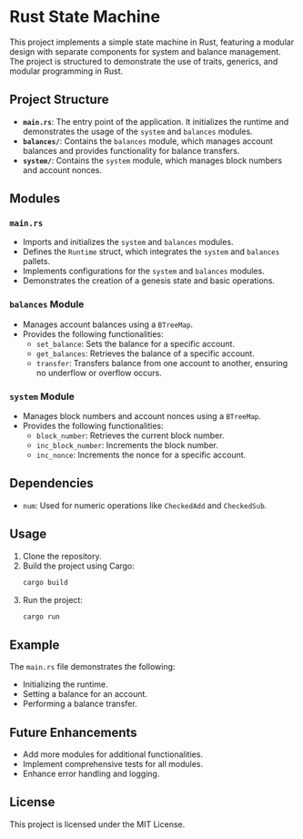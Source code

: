 # Rust State Machine

This project implements a simple state machine in Rust, featuring a modular design with separate components for system and balance management. The project is structured to demonstrate the use of traits, generics, and modular programming in Rust.

## Project Structure

- **`main.rs`**: The entry point of the application. It initializes the runtime and demonstrates the usage of the `system` and `balances` modules.
- **`balances/`**: Contains the `balances` module, which manages account balances and provides functionality for balance transfers.
- **`system/`**: Contains the `system` module, which manages block numbers and account nonces.

## Modules

### `main.rs`
- Imports and initializes the `system` and `balances` modules.
- Defines the `Runtime` struct, which integrates the `system` and `balances` pallets.
- Implements configurations for the `system` and `balances` modules.
- Demonstrates the creation of a genesis state and basic operations.

### `balances` Module
- Manages account balances using a `BTreeMap`.
- Provides the following functionalities:
  - `set_balance`: Sets the balance for a specific account.
  - `get_balances`: Retrieves the balance of a specific account.
  - `transfer`: Transfers balance from one account to another, ensuring no underflow or overflow occurs.

### `system` Module
- Manages block numbers and account nonces using a `BTreeMap`.
- Provides the following functionalities:
  - `block_number`: Retrieves the current block number.
  - `inc_block_number`: Increments the block number.
  - `inc_nonce`: Increments the nonce for a specific account.

## Dependencies
- `num`: Used for numeric operations like `CheckedAdd` and `CheckedSub`.

## Usage
1. Clone the repository.
2. Build the project using Cargo:
   ```bash
   cargo build
   ```
3. Run the project:
   ```bash
   cargo run
   ```

## Example
The `main.rs` file demonstrates the following:
- Initializing the runtime.
- Setting a balance for an account.
- Performing a balance transfer.

## Future Enhancements
- Add more modules for additional functionalities.
- Implement comprehensive tests for all modules.
- Enhance error handling and logging.

## License
This project is licensed under the MIT License.